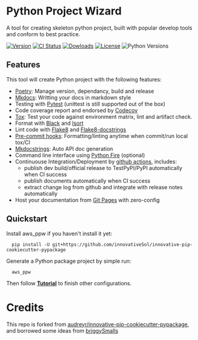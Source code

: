 # Python Project Wizard

A tool for creating skeleton python project, built with popular develop tools and 
conform to best practice.

[![Version](http://img.shields.io/pypi/v/aws_ppw?color=brightgreen)](https://pypi.python.org/pypi/aws_ppw)
[![CI Status](https://github.com/innovativeSol/innovative-pip-cookiecutter-pypackage/actions/workflows/release.yml/badge.svg)](https://github.com/innovativeSol/innovative-pip-cookiecutter-pypackage)
[![Dowloads](https://img.shields.io/pypi/dm/aws_ppw)](https://pypi.org/project/aws_ppw/)
[![License](https://img.shields.io/pypi/l/aws_ppw)](https://opensource.org/licenses/BSD-2-Clause)
![Python Versions](https://img.shields.io/pypi/pyversions/aws_ppw)


## Features

This tool will create Python project with the following features:

* [Poetry]: Manage version, dependancy, build and release
* [Mkdocs]: Writting your docs in markdown style
* Testing with [Pytest] (unittest is still supported out of the box)
* Code coverage report and endorsed by [Codecov]
* [Tox]: Test your code against environment matrix, lint and artifact check.
* Format with [Black] and [Isort]
* Lint code with [Flake8] and [Flake8-docstrings]
* [Pre-commit hooks]: Formatting/linting anytime when commit/run local tox/CI
* [Mkdocstrings]: Auto API doc generation
* Command line interface using [Python Fire] (optional)
* Continuouse Integration/Deployment by [github actions], includes:
    - publish dev build/official release to TestPyPI/PyPI automatically when CI success
    - publish documents automatically when CI success
    - extract change log from github and integrate with release notes automatically
* Host your documentation from [Git Pages] with zero-config

## Quickstart

Install aws_ppw if you haven't install it yet:

```
  pip install -U git+https://github.com/innovativeSol/innovative-pip-cookiecutter-pypackage
```

Generate a Python package project by simple run:

```
  aws_ppw
```

Then follow **[Tutorial](https://innovativeSol.github.io/innovative-pip-cookiecutter-pypackage/tutorial/)** to finish other configurations.

# Credits

This repo is forked from [audreyr/innovative-pip-cookiecutter-pypackage](https://github.com/audreyr/innovative-pip-cookiecutter-pypackage), and borrowed some ideas from [briggySmalls](https://github.com/briggySmalls/innovative-pip-cookiecutter-pypackage)


[poetry]: https://python-poetry.org/
[mkdocs]: https://www.mkdocs.org
[pytest]: https://pytest.org
[codecov]: https://codecov.io
[tox]: https://tox.readthedocs.io
[black]: https://github.com/psf/black
[isort]: https://github.com/PyCQA/isort
[flake8]: https://flake8.pycqa.org
[flake8-docstrings]: https://pypi.org/project/flake8-docstrings/
[mkdocstrings]: https://mkdocstrings.github.io/
[Python Fire]: https://github.com/google/python-fire
[github actions]: https://github.com/features/actions
[Git Pages]: https://pages.github.com
[Pre-commit hooks]: https://pre-commit.com/
